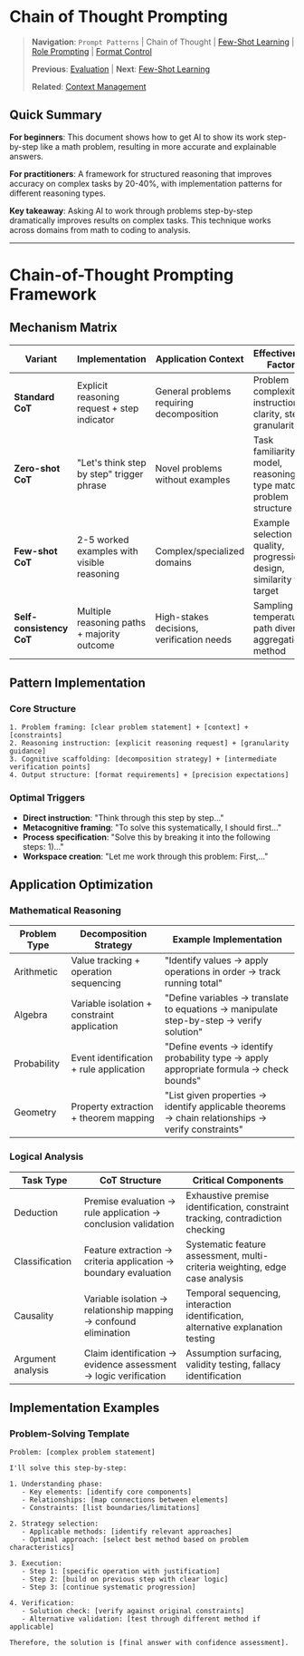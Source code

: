<!-- Navigation Guide -->
<!-- Previous: [Evaluation](../fundamentals/evaluation.md) | Next: [Few-Shot Learning](few_shot.md) -->
<!-- Path: [Fundamentals](../fundamentals/) → Prompt Patterns → Chain of Thought → [Few-Shot](few_shot.md) → [Role Prompting](role_prompting.md) -->
<!-- Related: [Context Management](../fundamentals/context_management.md) -->

# Chain of Thought Prompting

> **Navigation**: `Prompt Patterns` | Chain of Thought | [Few-Shot Learning](few_shot.md) | [Role Prompting](role_prompting.md) | [Format Control](format_control.md)
> 
> **Previous**: [Evaluation](../fundamentals/evaluation.md) | **Next**: [Few-Shot Learning](few_shot.md)
> 
> **Related**: [Context Management](../fundamentals/context_management.md)

## Quick Summary
**For beginners**: This document shows how to get AI to show its work step-by-step like a math problem, resulting in more accurate and explainable answers.

**For practitioners**: A framework for structured reasoning that improves accuracy on complex tasks by 20-40%, with implementation patterns for different reasoning types.

**Key takeaway**: Asking AI to work through problems step-by-step dramatically improves results on complex tasks. This technique works across domains from math to coding to analysis.

---

# Chain-of-Thought Prompting Framework

## Mechanism Matrix
| Variant | Implementation | Application Context | Effectiveness Factors |
|---------|----------------|---------------------|----------------------|
| **Standard CoT** | Explicit reasoning request + step indicator | General problems requiring decomposition | Problem complexity, instruction clarity, step granularity |
| **Zero-shot CoT** | "Let's think step by step" trigger phrase | Novel problems without examples | Task familiarity to model, reasoning type match, problem structure |
| **Few-shot CoT** | 2-5 worked examples with visible reasoning | Complex/specialized domains | Example selection quality, progression design, similarity to target |
| **Self-consistency CoT** | Multiple reasoning paths + majority outcome | High-stakes decisions, verification needs | Sampling temperature, path diversity, aggregation method |

## Pattern Implementation

### Core Structure
```
1. Problem framing: [clear problem statement] + [context] + [constraints]
2. Reasoning instruction: [explicit reasoning request] + [granularity guidance]
3. Cognitive scaffolding: [decomposition strategy] + [intermediate verification points]
4. Output structure: [format requirements] + [precision expectations]
```

### Optimal Triggers
- **Direct instruction**: "Think through this step by step..."
- **Metacognitive framing**: "To solve this systematically, I should first..."
- **Process specification**: "Solve this by breaking it into the following steps: 1)..."
- **Workspace creation**: "Let me work through this problem: First,..."

## Application Optimization

### Mathematical Reasoning
| Problem Type | Decomposition Strategy | Example Implementation |
|--------------|------------------------|------------------------|
| Arithmetic | Value tracking + operation sequencing | "Identify values → apply operations in order → track running total" |
| Algebra | Variable isolation + constraint application | "Define variables → translate to equations → manipulate step-by-step → verify solution" |
| Probability | Event identification + rule application | "Define events → identify probability type → apply appropriate formula → check bounds" |
| Geometry | Property extraction + theorem mapping | "List given properties → identify applicable theorems → chain relationships → verify constraints" |

### Logical Analysis
| Task Type | CoT Structure | Critical Components |
|-----------|---------------|---------------------|
| Deduction | Premise evaluation → rule application → conclusion validation | Exhaustive premise identification, constraint tracking, contradiction checking |
| Classification | Feature extraction → criteria application → boundary evaluation | Systematic feature assessment, multi-criteria weighting, edge case analysis |
| Causality | Variable isolation → relationship mapping → confound elimination | Temporal sequencing, interaction identification, alternative explanation testing |
| Argument analysis | Claim identification → evidence assessment → logic verification | Assumption surfacing, validity testing, fallacy identification |

## Implementation Examples

### Problem-Solving Template
```
Problem: [complex problem statement]

I'll solve this step-by-step:

1. Understanding phase:
   - Key elements: [identify core components]
   - Relationships: [map connections between elements]
   - Constraints: [list boundaries/limitations]

2. Strategy selection:
   - Applicable methods: [identify relevant approaches]
   - Optimal approach: [select best method based on problem characteristics]

3. Execution:
   - Step 1: [specific operation with justification]
   - Step 2: [build on previous step with clear logic]
   - Step 3: [continue systematic progression]
   
4. Verification:
   - Solution check: [verify against original constraints]
   - Alternative validation: [test through different method if applicable]

Therefore, the solution is [final answer with confidence assessment].
``` 